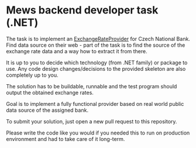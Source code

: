 # Mews backend developer task (.NET)

The task is to implement an [ExchangeRateProvider](Task/ExchangeRateProvider.cs) for Czech National Bank. Find data source on their web - part of the task is to find the source of the exchange rate data and a way how to extract it from there.

It is up to you to decide which technology (from .NET family) or package to use. Any code design changes/decisions to the provided skeleton are also completely up to you.

The solution has to be buildable, runnable and the test program should output the obtained exchange rates.

Goal is to implement a fully functional provider based on real world public data source of the assigned bank.

To submit your solution, just open a new pull request to this repository.

Please write the code like you would if you needed this to run on production environment and had to take care of it long-term.
